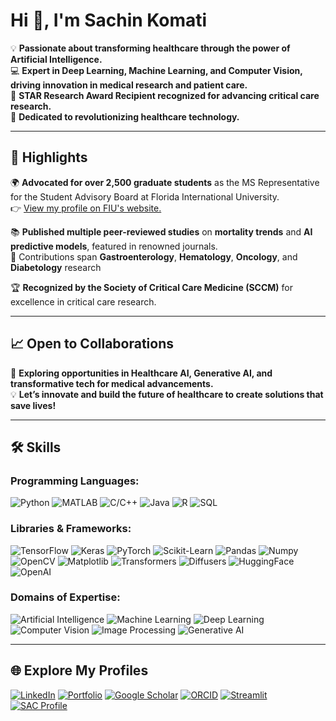  # Hi 👋, I'm Sachin Komati  

💡 **Passionate about transforming healthcare through the power of Artificial Intelligence.**  
💻 **Expert in Deep Learning, Machine Learning, and Computer Vision, driving innovation in medical research and patient care.**  
🌟 **STAR Research Award Recipient recognized for advancing critical care research.**  
🎯 **Dedicated to revolutionizing healthcare technology.**  

---

## 🌟 Highlights  
🌍 **Advocated for over 2,500 graduate students** as the MS Representative for the Student Advisory Board at Florida International University.  
👉 [ View my profile on FIU's website.](https://sac.cs.fiu.edu/sac/team/sachin-sravan-kumar-komati-sachin/)  

📚 **Published multiple peer-reviewed studies** on **mortality trends** and **AI predictive models**, featured in renowned journals.  
📖 Contributions span **Gastroenterology**, **Hematology**, **Oncology**, and **Diabetology** research  

🏆 **Recognized by the Society of Critical Care Medicine (SCCM)** for excellence in critical care research.  

---

## 📈 Open to Collaborations  
🤝 **Exploring opportunities in Healthcare AI, Generative AI, and transformative tech for medical advancements.**  
💡 **Let’s innovate and build the future of healthcare to create solutions that save lives!**

---
## 🛠️ Skills  
### Programming Languages:
![Python](https://img.shields.io/badge/Python-black?style=for-the-badge&logo=python&logoColor=white)
![MATLAB](https://img.shields.io/badge/MATLAB-orange?style=for-the-badge&logo=mathworks&logoColor=white)
![C/C++](https://img.shields.io/badge/C%2FC%2B%2B-blue?style=for-the-badge&logo=cplusplus&logoColor=white)
![Java](https://img.shields.io/badge/Java-red?style=for-the-badge&logo=java&logoColor=white)
![R](https://img.shields.io/badge/R-blue?style=for-the-badge&logo=r&logoColor=white)
![SQL](https://img.shields.io/badge/SQL-lightgrey?style=for-the-badge&logo=mysql&logoColor=white)
### Libraries & Frameworks:
![TensorFlow](https://img.shields.io/badge/TensorFlow-orange?style=for-the-badge&logo=tensorflow&logoColor=white)
![Keras](https://img.shields.io/badge/Keras-red?style=for-the-badge&logo=keras&logoColor=white)
![PyTorch](https://img.shields.io/badge/PyTorch-red?style=for-the-badge&logo=pytorch&logoColor=white)
![Scikit-Learn](https://img.shields.io/badge/Scikit--Learn-green?style=for-the-badge&logo=scikitlearn&logoColor=white)
![Pandas](https://img.shields.io/badge/Pandas-black?style=for-the-badge&logo=pandas&logoColor=white)
![Numpy](https://img.shields.io/badge/NumPy-blue?style=for-the-badge&logo=numpy&logoColor=white)
![OpenCV](https://img.shields.io/badge/OpenCV-purple?style=for-the-badge&logo=opencv&logoColor=white)
![Matplotlib](https://img.shields.io/badge/Matplotlib-lightblue?style=for-the-badge&logo=plotly&logoColor=white)
![Transformers](https://img.shields.io/badge/Transformers-yellow?style=for-the-badge&logo=huggingface&logoColor=white)
![Diffusers](https://img.shields.io/badge/Diffusers-lightgreen?style=for-the-badge&logo=huggingface&logoColor=white)
![HuggingFace](https://img.shields.io/badge/HuggingFace-orange?style=for-the-badge&logo=huggingface&logoColor=white)
![OpenAI](https://img.shields.io/badge/OpenAI-blue?style=for-the-badge&logo=openai&logoColor=white)
### Domains of Expertise:
![Artificial Intelligence](https://img.shields.io/badge/Artificial%20Intelligence-blue?style=for-the-badge&logo=openai&logoColor=white)
![Machine Learning](https://img.shields.io/badge/Machine%20Learning-green?style=for-the-badge&logo=scikitlearn&logoColor=white)
![Deep Learning](https://img.shields.io/badge/Deep%20Learning-red?style=for-the-badge&logo=pytorch&logoColor=white)
![Computer Vision](https://img.shields.io/badge/Computer%20Vision-purple?style=for-the-badge&logo=opencv&logoColor=white)
![Image Processing](https://img.shields.io/badge/Image%20Processing-orange?style=for-the-badge&logo=imagej&logoColor=white)
![Generative AI](https://img.shields.io/badge/Generative%20AI-lightblue?style=for-the-badge&logo=robotframework&logoColor=white)

---

## 🌐 Explore My Profiles
[![LinkedIn](https://img.shields.io/badge/LinkedIn-%230077B5.svg?style=for-the-badge&logo=linkedin&logoColor=white)](https://www.linkedin.com/in/sachin-komati)
[![Portfolio](https://img.shields.io/badge/Portfolio-%2312100E.svg?style=for-the-badge&logo=firefox&logoColor=white)](https://www.datascienceportfol.io/sachinkomati23)
[![Google Scholar](https://img.shields.io/badge/Google%20Scholar-4285F4?style=for-the-badge&logo=google-scholar&logoColor=white)](https://scholar.google.com/citations?user=Cz8cwfoAAAAJ&hl=en)
[![ORCID](https://img.shields.io/badge/ORCID-%23009639.svg?style=for-the-badge&logo=ORCID&logoColor=white)](https://orcid.org/0009-0009-7431-1040)
[![Streamlit](https://img.shields.io/badge/Streamlit-%23FF4B4B.svg?style=for-the-badge&logo=streamlit&logoColor=white)](https://share.streamlit.io/user/sachin595-2172)
[![SAC Profile](https://img.shields.io/badge/SAC%20Profile-%23FFD700.svg?style=for-the-badge&logo=academia&logoColor=white)](https://sac.cs.fiu.edu/sac/team/sachin-sravan-kumar-komati-sachin/)






